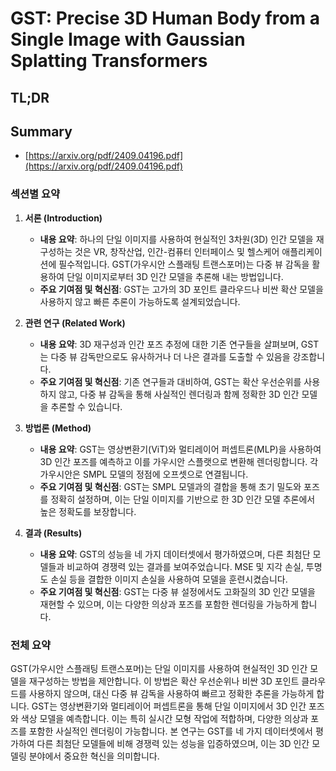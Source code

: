 # GST: Precise 3D Human Body from a Single Image with Gaussian Splatting Transformers
## TL;DR
## Summary
- [https://arxiv.org/pdf/2409.04196.pdf](https://arxiv.org/pdf/2409.04196.pdf)

### 섹션별 요약

1. **서론 (Introduction)**
   - **내용 요약**: 하나의 단일 이미지를 사용하여 현실적인 3차원(3D) 인간 모델을 재구성하는 것은 VR, 창작산업, 인간-컴퓨터 인터페이스 및 헬스케어 애플리케이션에 필수적입니다. GST(가우시안 스플래팅 트랜스포머)는 다중 뷰 감독을 활용하여 단일 이미지로부터 3D 인간 모델을 추론해 내는 방법입니다.
   - **주요 기여점 및 혁신점**: GST는 고가의 3D 포인트 클라우드나 비싼 확산 모델을 사용하지 않고 빠른 추론이 가능하도록 설계되었습니다.

2. **관련 연구 (Related Work)**
   - **내용 요약**: 3D 재구성과 인간 포즈 추정에 대한 기존 연구들을 살펴보며, GST는 다중 뷰 감독만으로도 유사하거나 더 나은 결과를 도출할 수 있음을 강조합니다.
   - **주요 기여점 및 혁신점**: 기존 연구들과 대비하여, GST는 확산 우선순위를 사용하지 않고, 다중 뷰 감독을 통해 사실적인 렌더링과 함께 정확한 3D 인간 모델을 추론할 수 있습니다.

3. **방법론 (Method)**
   - **내용 요약**: GST는 영상변환기(ViT)와 멀티레이어 퍼셉트론(MLP)을 사용하여 3D 인간 포즈를 예측하고 이를 가우시안 스플랫으로 변환해 렌더링합니다. 각 가우시안은 SMPL 모델의 정점에 오프셋으로 연결됩니다.
   - **주요 기여점 및 혁신점**: GST는 SMPL 모델과의 결합을 통해 초기 밀도와 포즈를 정확히 설정하며, 이는 단일 이미지를 기반으로 한 3D 인간 모델 추론에서 높은 정확도를 보장합니다.

4. **결과 (Results)**
   - **내용 요약**: GST의 성능을 네 가지 데이터셋에서 평가하였으며, 다른 최첨단 모델들과 비교하여 경쟁력 있는 결과를 보여주었습니다. MSE 및 지각 손실, 투명도 손실 등을 결합한 이미지 손실을 사용하여 모델을 훈련시켰습니다.
   - **주요 기여점 및 혁신점**: GST는 다중 뷰 설정에서도 고화질의 3D 인간 모델을 재현할 수 있으며, 이는 다양한 의상과 포즈를 포함한 렌더링을 가능하게 합니다.

### 전체 요약
GST(가우시안 스플래팅 트랜스포머)는 단일 이미지를 사용하여 현실적인 3D 인간 모델을 재구성하는 방법을 제안합니다. 이 방법은 확산 우선순위나 비싼 3D 포인트 클라우드를 사용하지 않으며, 대신 다중 뷰 감독을 사용하여 빠르고 정확한 추론을 가능하게 합니다. GST는 영상변환기와 멀티레이어 퍼셉트론을 통해 단일 이미지에서 3D 인간 포즈와 색상 모델을 예측합니다. 이는 특히 실시간 모형 작업에 적합하며, 다양한 의상과 포즈를 포함한 사실적인 렌더링이 가능합니다. 본 연구는 GST를 네 가지 데이터셋에서 평가하여 다른 최첨단 모델들에 비해 경쟁력 있는 성능을 입증하였으며, 이는 3D 인간 모델링 분야에서 중요한 혁신을 의미합니다.